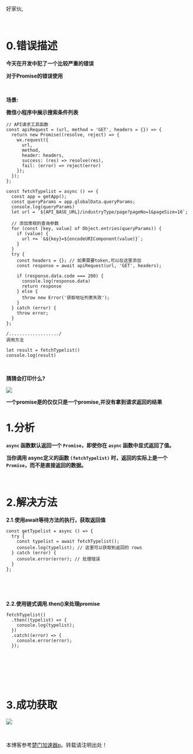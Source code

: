 
好家伙,


 


# 0\.错误描述


**今天在开发中犯了一个比较严重的错误**


**对于Promise的错误使用**


 


**场景:**


**微信小程序中展示搜索条件列表**




```
// API请求工具函数
const apiRequest = (url, method = 'GET', headers = {}) => {
  return new Promise((resolve, reject) => {
    wx.request({
      url,
      method,
      header: headers,
      success: (res) => resolve(res),
      fail: (error) => reject(error)
    });
  });
};

const fetchTypelist = async () => {
  const app = getApp();
  const queryParams = app.globalData.queryParams;
  console.log(queryParams)
  let url = `${API_BASE_URL}/industryType/page?pageNo=1&pageSize=10`;

  // 添加常规的查询参数
  for (const [key, value] of Object.entries(queryParams)) {
    if (value) {
      url += `&${key}=${encodeURIComponent(value)}`;
    }
  }
  try {
    const headers = {}; // 如果需要token,可以在这里添加
    const response = await apiRequest(url, 'GET', headers);

    if (response.data.code === 200) {
      console.log(response.data)
      return response
    } else {
      throw new Error('获取地址列表失败');
    }
  } catch (error) {
    throw error;
  }
};

/.................../
调用方法

let result = fetchTypelist()
console.log(result)
```


 



**猜猜会打印什么?**


**![](https://img2024.cnblogs.com/blog/2501855/202410/2501855-20241017161043974-1698290119.png)**


**一个promise是的仅仅只是一个promise,并没有拿到请求返回的结果**



# **1\.分析**


**`async` 函数默认返回一个 `Promise`，即使你在 `async` 函数中显式返回了值。**


**当你调用 async定义的函数 `(fetchTypelist)` 时，返回的实际上是一个 `Promise`，而不是直接返回的数据。**


 


# **2\.解决方法**


**2\.1\.使用await等待方法的执行，获取返回值**




```
const getTypelist = async () => {
  try {
    const typelist = await fetchTypelist();
    console.log(typelist); // 这里可以获取到返回的 rows
  } catch (error) {
    console.error(error); // 处理错误
  }
};
```


 


 


**2\.2\.使用链式调用.then()来处理promise**




```
fetchTypelist()
  .then((typelist) => {
    console.log(typelist);
  })
  .catch((error) => {
    console.error(error);
  });
```


 


 


 


# 3\.成功获取


![](https://img2024.cnblogs.com/blog/2501855/202410/2501855-20241017173003236-1693218227.png)


 


 本博客参考[楚门加速器p](https://tianchuang88.com)。转载请注明出处！
